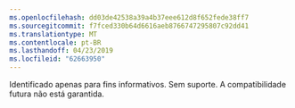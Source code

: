 ```yaml
---
ms.openlocfilehash: dd03de42538a39a4b37eee612d8f652fede38ff7
ms.sourcegitcommit: f7fced330b64d6616aeb8766747295807c92dd41
ms.translationtype: MT
ms.contentlocale: pt-BR
ms.lasthandoff: 04/23/2019
ms.locfileid: "62663950"
---
```

 Identificado apenas para fins informativos. Sem suporte. A compatibilidade futura não está garantida. 
